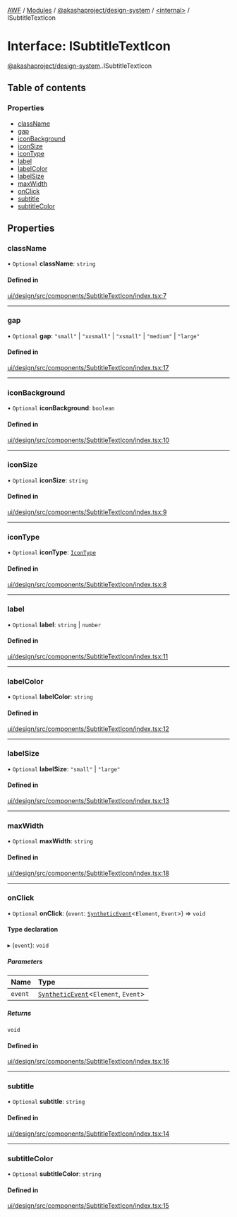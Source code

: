 [AWF](../README.md) / [Modules](../modules.md) / [@akashaproject/design-system](../modules/akashaproject_design_system.md) / [<internal\>](../modules/akashaproject_design_system._internal_.md) / ISubtitleTextIcon

# Interface: ISubtitleTextIcon

[@akashaproject/design-system](../modules/akashaproject_design_system.md).[<internal>](../modules/akashaproject_design_system._internal_.md).ISubtitleTextIcon

## Table of contents

### Properties

- [className](akashaproject_design_system._internal_.ISubtitleTextIcon.md#classname)
- [gap](akashaproject_design_system._internal_.ISubtitleTextIcon.md#gap)
- [iconBackground](akashaproject_design_system._internal_.ISubtitleTextIcon.md#iconbackground)
- [iconSize](akashaproject_design_system._internal_.ISubtitleTextIcon.md#iconsize)
- [iconType](akashaproject_design_system._internal_.ISubtitleTextIcon.md#icontype)
- [label](akashaproject_design_system._internal_.ISubtitleTextIcon.md#label)
- [labelColor](akashaproject_design_system._internal_.ISubtitleTextIcon.md#labelcolor)
- [labelSize](akashaproject_design_system._internal_.ISubtitleTextIcon.md#labelsize)
- [maxWidth](akashaproject_design_system._internal_.ISubtitleTextIcon.md#maxwidth)
- [onClick](akashaproject_design_system._internal_.ISubtitleTextIcon.md#onclick)
- [subtitle](akashaproject_design_system._internal_.ISubtitleTextIcon.md#subtitle)
- [subtitleColor](akashaproject_design_system._internal_.ISubtitleTextIcon.md#subtitlecolor)

## Properties

### className

• `Optional` **className**: `string`

#### Defined in

[ui/design/src/components/SubtitleTextIcon/index.tsx:7](https://github.com/AKASHAorg/akasha-world-framework/blob/d81a7246/ui/design/src/components/SubtitleTextIcon/index.tsx#L7)

___

### gap

• `Optional` **gap**: ``"small"`` \| ``"xxsmall"`` \| ``"xsmall"`` \| ``"medium"`` \| ``"large"``

#### Defined in

[ui/design/src/components/SubtitleTextIcon/index.tsx:17](https://github.com/AKASHAorg/akasha-world-framework/blob/d81a7246/ui/design/src/components/SubtitleTextIcon/index.tsx#L17)

___

### iconBackground

• `Optional` **iconBackground**: `boolean`

#### Defined in

[ui/design/src/components/SubtitleTextIcon/index.tsx:10](https://github.com/AKASHAorg/akasha-world-framework/blob/d81a7246/ui/design/src/components/SubtitleTextIcon/index.tsx#L10)

___

### iconSize

• `Optional` **iconSize**: `string`

#### Defined in

[ui/design/src/components/SubtitleTextIcon/index.tsx:9](https://github.com/AKASHAorg/akasha-world-framework/blob/d81a7246/ui/design/src/components/SubtitleTextIcon/index.tsx#L9)

___

### iconType

• `Optional` **iconType**: [`IconType`](../modules/akashaproject_design_system._internal_.md#icontype)

#### Defined in

[ui/design/src/components/SubtitleTextIcon/index.tsx:8](https://github.com/AKASHAorg/akasha-world-framework/blob/d81a7246/ui/design/src/components/SubtitleTextIcon/index.tsx#L8)

___

### label

• `Optional` **label**: `string` \| `number`

#### Defined in

[ui/design/src/components/SubtitleTextIcon/index.tsx:11](https://github.com/AKASHAorg/akasha-world-framework/blob/d81a7246/ui/design/src/components/SubtitleTextIcon/index.tsx#L11)

___

### labelColor

• `Optional` **labelColor**: `string`

#### Defined in

[ui/design/src/components/SubtitleTextIcon/index.tsx:12](https://github.com/AKASHAorg/akasha-world-framework/blob/d81a7246/ui/design/src/components/SubtitleTextIcon/index.tsx#L12)

___

### labelSize

• `Optional` **labelSize**: ``"small"`` \| ``"large"``

#### Defined in

[ui/design/src/components/SubtitleTextIcon/index.tsx:13](https://github.com/AKASHAorg/akasha-world-framework/blob/d81a7246/ui/design/src/components/SubtitleTextIcon/index.tsx#L13)

___

### maxWidth

• `Optional` **maxWidth**: `string`

#### Defined in

[ui/design/src/components/SubtitleTextIcon/index.tsx:18](https://github.com/AKASHAorg/akasha-world-framework/blob/d81a7246/ui/design/src/components/SubtitleTextIcon/index.tsx#L18)

___

### onClick

• `Optional` **onClick**: (`event`: [`SyntheticEvent`](akashaproject_design_system._internal_.SyntheticEvent.md)<`Element`, `Event`\>) => `void`

#### Type declaration

▸ (`event`): `void`

##### Parameters

| Name | Type |
| :------ | :------ |
| `event` | [`SyntheticEvent`](akashaproject_design_system._internal_.SyntheticEvent.md)<`Element`, `Event`\> |

##### Returns

`void`

#### Defined in

[ui/design/src/components/SubtitleTextIcon/index.tsx:16](https://github.com/AKASHAorg/akasha-world-framework/blob/d81a7246/ui/design/src/components/SubtitleTextIcon/index.tsx#L16)

___

### subtitle

• `Optional` **subtitle**: `string`

#### Defined in

[ui/design/src/components/SubtitleTextIcon/index.tsx:14](https://github.com/AKASHAorg/akasha-world-framework/blob/d81a7246/ui/design/src/components/SubtitleTextIcon/index.tsx#L14)

___

### subtitleColor

• `Optional` **subtitleColor**: `string`

#### Defined in

[ui/design/src/components/SubtitleTextIcon/index.tsx:15](https://github.com/AKASHAorg/akasha-world-framework/blob/d81a7246/ui/design/src/components/SubtitleTextIcon/index.tsx#L15)
